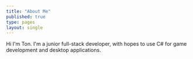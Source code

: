 ```yaml
---
title: "About Me"
published: true
type: pages
layout: single
---
```


Hi I'm Ton. I'm a junior full-stack developer, with hopes to use C# for game development and desktop applications.